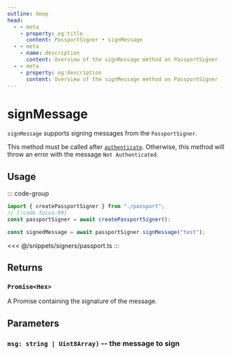 ```yaml
---
outline: deep
head:
  - - meta
    - property: og:title
      content: PassportSigner • signMessage
  - - meta
    - name: description
      content: Overview of the signMessage method on PassportSigner
  - - meta
    - property: og:description
      content: Overview of the signMessage method on PassportSigner
---
```


# signMessage

`signMessage` supports signing messages from the `PassportSigner`.

This method must be called after [`authenticate`](/packages/aa-signers/passport/authenticate). Otherwise, this method will throw an error with the message `Not Authenticated`.

## Usage

::: code-group

```ts [example.ts]
import { createPassportSigner } from "./passport";
// [!code focus:99]
const passportSigner = await createPassportSigner();

const signedMessage = await passportSigner.signMessage("test");
```

<<< @/snippets/signers/passport.ts
:::

## Returns

### `Promise<Hex>`

A Promise containing the signature of the message.

## Parameters

### `msg: string | Uint8Array)` -- the message to sign
